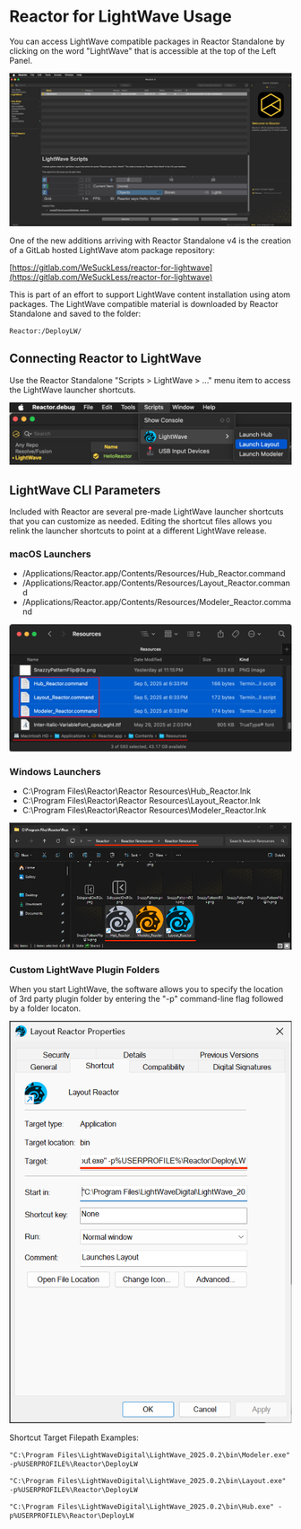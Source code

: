 # Reactor for LightWave Usage

You can access LightWave compatible packages in Reactor Standalone by clicking on the word "LightWave" that is accessible at the top of the Left Panel.

![Reactor for LightWave](Images/Reactor-for-LightWave.png)

One of the new additions arriving with Reactor Standalone v4 is the creation of a GitLab hosted LightWave atom package repository:

[https://gitlab.com/WeSuckLess/reactor-for-lightwave](https://gitlab.com/WeSuckLess/reactor-for-lightwave)

This is part of an effort to support LightWave content installation using atom packages. The LightWave compatible material is downloaded by Reactor Standalone and saved to the folder:

```
Reactor:/DeployLW/
```

## Connecting Reactor to LightWave

Use the Reactor Standalone "Scripts > LightWave > ..." menu item to access the LightWave launcher shortcuts.

![LW Menu Items](Images/LightWave-Launcher-Shortcuts.png)

## LightWave CLI Parameters

Included with Reactor are several pre-made LightWave launcher shortcuts that you can customize as needed. Editing the shortcut files allows you relink the launcher shortcuts to point at a different LightWave release.

### macOS Launchers

- /Applications/Reactor.app/Contents/Resources/Hub_Reactor.command
- /Applications/Reactor.app/Contents/Resources/Layout_Reactor.command
- /Applications/Reactor.app/Contents/Resources/Modeler_Reactor.command

![Shortcut Files](Images/LightWave-Shortcut-Files-macOS.png)

### Windows Launchers

- C:\Program Files\Reactor\Reactor Resources\Hub_Reactor.lnk
- C:\Program Files\Reactor\Reactor Resources\Layout_Reactor.lnk
- C:\Program Files\Reactor\Reactor Resources\Modeler_Reactor.lnk

![Shortcut Files](Images/LightWave-Shortcut-Files-Win.png)

### Custom LightWave Plugin Folders

When you start LightWave, the software allows you to specify the location of 3rd party plugin folder by entering the "-p" command-line flag followed by a folder locaton.

![LW Folder](Images/LightWave-Shortcut.png)

Shortcut Target Filepath Examples:

```
"C:\Program Files\LightWaveDigital\LightWave_2025.0.2\bin\Modeler.exe" -p%USERPROFILE%\Reactor\DeployLW
```

```
"C:\Program Files\LightWaveDigital\LightWave_2025.0.2\bin\Layout.exe" -p%USERPROFILE%\Reactor\DeployLW
```

```
"C:\Program Files\LightWaveDigital\LightWave_2025.0.2\bin\Hub.exe" -p%USERPROFILE%\Reactor\DeployLW
```
